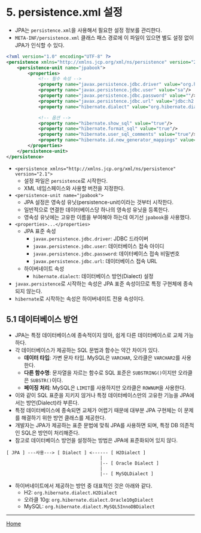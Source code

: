 # 5. persistence.xml 설정

- JPA는 `persistence.xml`을 사용해서 필요한 설정 정보를 관리한다.
- `META-INF/persistence.xml` 클래스 패스 경로에 이 파일이 있으면 별도 설정 없이 JPA가 인식할 수 있다.

```xml
<?xml version="1.0" encoding="UTF-8" ?>
<persistence xmlns="http://xmlns.jcp.org/xml/ns/persistence" version="2.1">
    <persistence-unit name="jpabook">
        <properties>
            <!-- 필수 속성 -->
            <property name="javax.persistence.jdbc.driver" value="org.h2.Driver"/>
            <property name="javax.persistence.jdbc.user" value="sa"/>
            <property name="javax.persistence.jdbc.password" value=""/>
            <property name="javax.persistence.jdbc.url" value="jdbc:h2:tcp://localhost/~/test"/>
            <property name="hibernate.dialect" value="org.hibernate.dialect.H2Dialect"/>

            <!-- 옵션 -->
            <property name="hibernate.show_sql" value="true"/>
            <property name="hibernate.format_sql" value="true"/>
            <property name="hibernate.user_sql_comments" value="true"/>
            <property name="hibernate.id.new_generator_mappings" value="true"/>
        </properties>
    </persistence-unit>
</persistence>
```

- `<persistence xmlns="http://xmlns.jcp.org/xml/ns/persistence" version="2.1">`
    - 설정 파일은 `persistence`로 시작한다.
    - XML 네임스페이스와 사용할 버전을 지정한다.
- `<persistence-unit name="jpabook">`
    - JPA 설정은 영속성 유닛(persistence-unit)이라는 것부터 시작한다.
    - 일반적으로 연결한 데이터베이스당 하나의 영속성 유닛을 등록한다.
    - 영속성 유닛에는 고유한 이름을 부여해야 하는데 여기선 `jpabook`을 사용했다.
- `<properties>...</properties>`
    - JPA 표준 속성
        - `javax.persistence.jdbc.driver`: JDBC 드라이버
        - `javax.persistence.jdbc.user`: 데이터베이스 접속 아이디
        - `javax.persistence.jdbc.password`: 데이터베이스 접속 비밀번호
        - `javax.persistence.jdbc.url`: 데이터베이스 접속 URL
    - 하이버네이트 속성
        - `hibernate.dialect`: 데이터베이스 방언(Dialect) 설정
- `javax.persistence`로 시작하는 속성은 JPA 표준 속성이므로 특정 구현체에 종속되지 않는다.
- `hibernate`로 시작하는 속성은 하이버네이트 전용 속성이다.


## 5.1 데이터베이스 방언

- JPA는 특정 데이터베이스에 종속적이지 않아, 쉽게 다른 데이터베이스로 교체 가능하다.
- 각 데이터베이스가 제공하는 SQL 문법과 함수는 약간 차이가 있다.
    - **데이터 타입**: 가변 문자 타입. MySQL은 `VARCHAR`, 오라클은 `VARCHAR2`를 사용한다.
    - **다른 함수명**: 문자열을 자르는 함수로 SQL 표준은 `SUBSTRING()`이지만 오라클은 `SUBSTR()`이다.
    - **페이징 처리**: MySQL은 `LIMIT`를 사용하지만 오라클은 `ROWNUM`을 사용한다.
- 이와 같이 SQL 표준을 지키지 않거나 특정 데이터베이스만의 고유한 기능을 JPA에서는 방언(Dialect)라 부른다.
- 특정 데이터베이스에 종속되면 교체가 어렵기 때문에 대부분 JPA 구현체는 이 문제를 해결하기 위한 방언 클래스를 제공한다.
- 개발자는 JPA가 제공하는 표준 문법에 맞춰 JPA를 사용하면 되며, 특정 DB 의존적인 SQL은 방언이 처리해준다.
- 참고로 데이터베이스 방언을 설정하는 방법은 JPA에 표준화되어 있지 않다.

```
[ JPA ] ---사용---> [ Dialect ] <------ [ H2Dialect ]
                                   |
                                   |-- [ Oracle Dialect ]
                                   |
                                   |-- [ MySQLDialect ]
```

- 하이버네이트에서 제공하는 방언 중 대표적인 것은 아래와 같다.
    - H2: `org.hibernate.dialect.H2Dialect`
    - 오라클 10g: `org.hibernate.dialect.Oracle10gDialect`
    - MySQL: `org.hibernate.dialect.MySQL5InnoDBDialect`

-----
[Home](./index.md)
